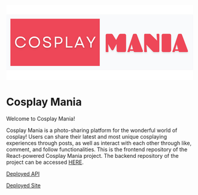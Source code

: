 ![Logo](src/assets/cosplaymania-logo.png)

# Cosplay Mania

Welcome to Cosplay Mania!

Cosplay Mania is a photo-sharing platform for the wonderful world of cosplay! Users can share their latest and most unique cosplaying experiences through posts, as well as interact with each other through like, comment, and follow functionalities. This is the frontend repository of the React-powered Cosplay Mania project. The backend repository of the project can be accessed [HERE](https://github.com/Lapratomo24/drf-api).

[Deployed API](https://react-project-5.herokuapp.com/)

[Deployed Site](https://cosplay-mania.herokuapp.com/)